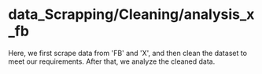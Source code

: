 # data_Scrapping/Cleaning/analysis_x_fb
Here, we first scrape data from 'FB' and 'X', and then clean the dataset to meet our requirements. After that, we analyze the cleaned data. 
